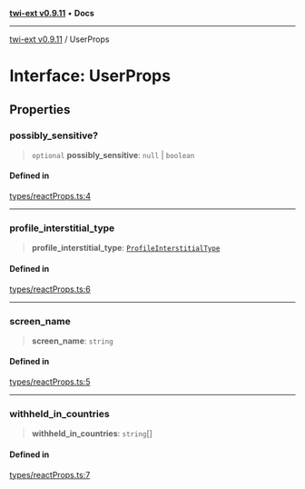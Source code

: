[**twi-ext v0.9.11**](../README.md) • **Docs**

***

[twi-ext v0.9.11](../README.md) / UserProps

# Interface: UserProps

## Properties

### possibly\_sensitive?

> `optional` **possibly\_sensitive**: `null` \| `boolean`

#### Defined in

[types/reactProps.ts:4](https://github.com/Robot-Inventor/twi-ext/blob/c8695083cbb856b1b645fd86e369faf0d3dfd24c/src/types/reactProps.ts#L4)

***

### profile\_interstitial\_type

> **profile\_interstitial\_type**: [`ProfileInterstitialType`](../type-aliases/ProfileInterstitialType.md)

#### Defined in

[types/reactProps.ts:6](https://github.com/Robot-Inventor/twi-ext/blob/c8695083cbb856b1b645fd86e369faf0d3dfd24c/src/types/reactProps.ts#L6)

***

### screen\_name

> **screen\_name**: `string`

#### Defined in

[types/reactProps.ts:5](https://github.com/Robot-Inventor/twi-ext/blob/c8695083cbb856b1b645fd86e369faf0d3dfd24c/src/types/reactProps.ts#L5)

***

### withheld\_in\_countries

> **withheld\_in\_countries**: `string`[]

#### Defined in

[types/reactProps.ts:7](https://github.com/Robot-Inventor/twi-ext/blob/c8695083cbb856b1b645fd86e369faf0d3dfd24c/src/types/reactProps.ts#L7)
